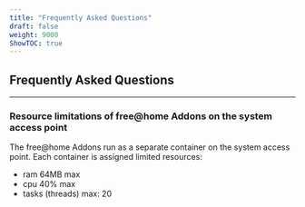 ```yaml
---
title: "Frequently Asked Questions"
draft: false
weight: 9000
ShowTOC: true
---
```


## Frequently Asked Questions

------------------------------------------------------------------------

### Resource limitations of free@home Addons on the system access point

The free@home Addons run as a separate container on the system access point.
Each container is assigned limited resources:

- ram 64MB max
- cpu 40% max
- tasks (threads) max: 20
